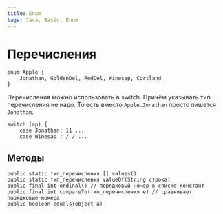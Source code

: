 ```yaml
---
title: Enum
tags: Java, Basic, Enum
---
```

# Перечисления

```java=
enum Apple { 
    Jonathan, GoldenDel, RedDel, Winesap, Cortland
}
```

Перечисления можно использовать в switch. Причём указывать тип перечисления не надо. То есть вместо `Apple.Jonathan` просто пишется `Jonathan`.
```java=
switch (ар) { 
    case Jonathan: 11 ... 
    case Winesap : / / ... 
```

## Методы

```java=
public static тип_перечисления [] values()
public static тип_перечисления valueOf(String строка)
public final int ordinal() // порядковый номер в списке констант
public final int compareTo(тип_перечисления e) // сравнивает порядковые номера
public boolean equals(object a)
```